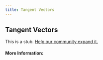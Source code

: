 ```yaml
---
title: Tangent Vectors
---
```


## Tangent Vectors

This is a stub. [Help our community expand it.](https://github.com/freeCodeCamp/guide-articles/tree/master/articles/Math/Vectors/Tangent-Vectors/index.md)

<!-- The article goes here, in GitHub-flavored Markdown. Feel free to add YouTube videos, images, and CodePen/JSBin embeds  -->

#### More Information:
<!-- Please add any articles you think might be helpful to read before writing the article -->


